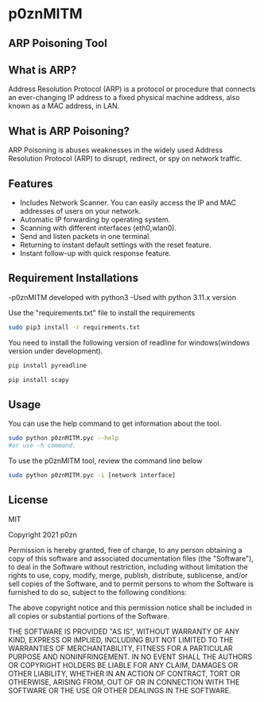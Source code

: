 # p0znMITM
## ARP Poisoning Tool


## What is ARP?
Address Resolution Protocol (ARP) is a protocol or procedure that connects an ever-changing IP address to a fixed physical machine address, also known as a MAC address, in  LAN.

## What is ARP Poisoning?
ARP Poisoning is abuses weaknesses in the widely used Address Resolution Protocol (ARP) to disrupt, redirect, or spy on network traffic. 

## Features
- Includes Network Scanner. You can easily access the IP and MAC addresses of users on your network.
- Automatic IP forwarding by operating system.
- Scanning with different interfaces (eth0,wlan0).
- Send and listen packets in one terminal.
- Returning to instant default settings with the reset feature. 
- Instant follow-up with quick response feature. 

## Requirement Installations

-p0znMITM developed with python3 
-Used with python 3.11.x version

Use the "requirements.txt" file to install the requirements

```sh
sudo pip3 install -r requirements.txt
```
You need to install the following version of readline for windows(windows version under development).

```sh
pip install pyreadline
```
```sh
pip install scapy
```

## Usage

You can use the help command to get information about the tool.

```sh
sudo python p0znMITM.pyc --help 
#or use -h command.
```

To use the p0znMITM tool, review the command line below

```sh
sudo python p0znMITM.pyc -i [network interface] 
```

## License

MIT

Copyright 2021 p0zn

Permission is hereby granted, free of charge, to any person obtaining a copy of this software and associated documentation files (the "Software"), to deal in the Software without restriction, including without limitation the rights to use, copy, modify, merge, publish, distribute, sublicense, and/or sell copies of the Software, and to permit persons to whom the Software is furnished to do so, subject to the following conditions:

The above copyright notice and this permission notice shall be included in all copies or substantial portions of the Software.

THE SOFTWARE IS PROVIDED "AS IS", WITHOUT WARRANTY OF ANY KIND, EXPRESS OR IMPLIED, INCLUDING BUT NOT LIMITED TO THE WARRANTIES OF MERCHANTABILITY, FITNESS FOR A PARTICULAR PURPOSE AND NONINFRINGEMENT. IN NO EVENT SHALL THE AUTHORS OR COPYRIGHT HOLDERS BE LIABLE FOR ANY CLAIM, DAMAGES OR OTHER LIABILITY, WHETHER IN AN ACTION OF CONTRACT, TORT OR OTHERWISE, ARISING FROM, OUT OF OR IN CONNECTION WITH THE SOFTWARE OR THE USE OR OTHER DEALINGS IN THE SOFTWARE.


